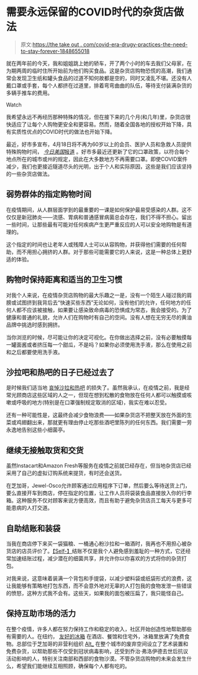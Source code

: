 # 需要永远保留的COVID时代的杂货店做法

> 原文:[https://the take out . com/covid-era-drugy-practices-the-need-to-stay-forever-1848655018](https://thetakeout.com/covid-era-grocery-practices-that-need-to-stay-forever-1848655018)

就在两年前的今天，我和姐姐跳上她的轿车，开了两个小时的车去我们父母家，在为期两周的临时住所开始前为他们购买食品。这是杂货店购物恐慌的高潮，我们通常会发现卫生纸和罐头食品的过道不知何故都是空的，同时又凌乱不堪。还没有人戴口罩或手套，每个人都挤在过道里，排着弯弯曲曲的队伍，等待支付装满杂货的多辆手推车的费用。

Watch

我希望永远不再经历那种特殊的情况，但在接下来的几个月(和几年)里，杂货店很快适应了让每个人购物更安全和更容易。然而，随着全国各地的授权开始下降，具有实质性优点的COVID时代的做法也开始下降。

最近，好市多宣布，4月18日将不再为60岁以上的会员、医护人员和急救人员提供特殊购物时间， [*今日美国*报道](https://www.usatoday.com/story/money/shopping/2022/03/14/costco-senior-hours-2022/7034980001/) 。好市多最近还更新了它的口罩政策，以符合每个地点所在的城市或州的规定，因此在大多数地方不再需要口罩。即使COVID案件减少，我们也更接近隧道尽头的光明，出于个人和实际原因，这些是我们应该坚持的一些杂货店做法。

## **弱势群体的指定购物时间**

在疫情期间，从人群层面学到的最重要的一课是如何保护最易受感染的人群。这不仅仅是新冠肺炎——流感、胃病和普通感冒病菌总会存在，我们不得不担心。留出一些时间，让那些最有可能对任何疾病产生更严重反应的人可以安全地购物是有道理的。

这个指定的时间也让老年人或残障人士可以从容购物，并获得他们需要的任何帮助，而不用担心拥挤的人群。对于那些可能需要它的人来说，这是一种总体上更舒适的体验。

## **购物时保持距离和适当的卫生习惯**

对我个人来说，在疫情杂货店购物的最大乐趣之一是，没有一个陌生人碰过我的肩膀或试图挤到我背后去“快速买些东西”无论如何，没有他们的允许，任何地方的任何人都不应该被接触，如果要让感染致命病毒的恐惧成为常态，我会接受的。为了健康和普通的礼貌，允许人们在购物时有自己的空间。没有人想在无穷无尽的黄油品牌中挑选时感到拥挤。

当你浏览的时候，尽可能让你的决定可视化。在你做出选择之前，没有必要触摸每一罐面酱或者挤压每一个甜瓜，不是吗？如果你必须使用洗手液，那么在使用之前和之后都要使用洗手液。

## 沙拉吧和热吧的日子已经过去了

是时候我们适当地 [哀悼沙拉和热吧](https://thetakeout.com/grocery-store-salad-bars-may-be-going-away-1847306751) 的损失了。虽然我承认，在疫情之前，我是经常光顾商店这些区域的人之一，但现在想到松散的食物放在任何人都可以触摸或咳嗽或呼吸的地方(特别是在口罩强制规定取消的区域)，我实在难以忍受。

还有一种可能性是，这最终会减少食物浪费——如果杂货店不把整天放在外面的生菜或鸡翅翻出来，那就更有理由停止吃那些酒吧里陈列的任何东西。我们需要一劳永逸地告别这些小细菌亭。

## **继续无接触取货和交货**

虽然Instacart和Amazon Fresh等服务在疫情之前就已经存在，但当地杂货店已经采用了自己的虚拟订购系统来提货，有时还会送货。

在芝加哥，Jewel-Osco允许顾客通过应用程序下订单，然后要么等待送货上门，要么直接开车到商店，停在指定的位置，让工作人员将袋装食品直接放入你的行李箱。这种服务不仅对顾客来说方便高效，而且有助于避免杂货店员工每天与更多可能患病的人打交道。

## **自助结账和装袋**

当我在商店停下来买一袋猫粮、一桶通心粉沙拉和一箱酒时，我再也不用担心被杂货店的店员评价了。[【Self-】](https://thetakeout.com/curbside-pickup-online-order-no-candy-impulse-buys-1847465266)结账不仅是我个人避免感到羞耻的一种方式，它还经常加速结账过程，减少潜在的细菌共享，并允许你以你喜欢的方式将你的杂货打包。

对我来说，这意味着装满一个背包和手提袋，以减少塑料袋或纸袋形式的浪费，这让我能够有策略地打包东西，而不会意外地对无辜的人打包我的食物发泄一些错误的愤怒，这种方式我不会有。这些天，如果我的面包被压扁了，我只能怪自己。

## **保持互助市场的活力**

在整个疫情，许多人都在努力保持工作和稳定的收入，社区开始创造性地帮助那些有需要的人。在纽约， [友好的冰箱](https://thetakeout.com/fridge-in-nyc-full-of-free-produce-to-combat-food-insec-1842842447) 在酒店、餐馆和住宅外，冰箱里放满了免费食物。总部位于芝加哥的非营利组织 [Alt_](https://thetakeout.com/chicago-artists-create-free-grocery-installations-1844571269) 在整个城市的废弃空间设立了艺术装置和免费杂货，以帮助那些不仅受到冠状病毒影响，还受到乔治·弗洛伊德去世后抗议活动影响的人，特别关注南部和西部的食物沙漠。不管杂货店购物的未来会发生什么，希望我们能继续互相照顾，确保每个人都有吃的。